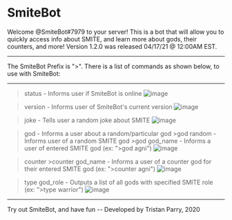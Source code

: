# SmiteBot

Welcome @SmiteBot#7979 to your server! This is a bot that will allow you to quickly access info about SMITE,
and learn more about gods, their counters, and more! Version 1.2.0 was released 04/17/21 @ 12:00AM EST.

----------------------------------------------------------------------------------------------------------------------------------

The SmiteBot Prefix is ">". There is a list of commands as shown below, to use with SmiteBot:

----------------------------------------------------------------------------------------------------------------------------------

>status - Informs user if SmiteBot is online
![image](https://user-images.githubusercontent.com/64918749/115976946-ee557500-a540-11eb-9258-6e14da907f1b.png)

>version - Informs user of SmiteBot's current version
![image](https://user-images.githubusercontent.com/64918749/115976951-f57c8300-a540-11eb-8f4a-5222e4c7fdfb.png)

>joke - Tells user a random joke about SMITE
![image](https://user-images.githubusercontent.com/64918749/115976939-e1d11c80-a540-11eb-8fae-e0dec1b93c9e.png)

>god - Informs a user about a random/particular god
      >god random - Informs user of a random SMITE god
      >god god_name - Informs a user of entered SMITE god (ex: ">god agni")
![image](https://user-images.githubusercontent.com/64918749/115976920-bf3f0380-a540-11eb-9f7e-65d2a3ca3002.png)

>counter
      >counter god_name - Informs a user of a counter god for their entered SMITE god (ex: ">counter agni")
![image](https://user-images.githubusercontent.com/64918749/115976926-c6fea800-a540-11eb-968a-033a8e96ca8d.png)

>type god_role - Outputs a list of all gods with specified SMITE role (ex: ">type warrior")
![image](https://user-images.githubusercontent.com/64918749/115976931-d41b9700-a540-11eb-87ef-4440b0601360.png)

----------------------------------------------------------------------------------------------------------------------------------

Try out SmiteBot, and have fun -- Developed by Tristan Parry, 2020
